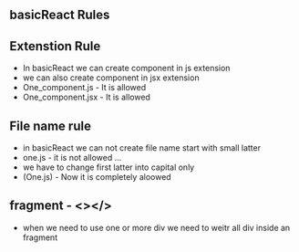 ## basicReact Rules 


## Extenstion Rule
- In basicReact we can create component in js extension
- we can also create component in jsx extension 
- One_component.js  -  It is  allowed
- One_component.jsx  -  It is allowed


## File name rule
- in basicReact we can not create file name start with small latter
- one.js - it is not allowed ...
- we have to change first latter into capital only 
- (One.js) - Now it is completely aloowed  

## fragment - <></>
- when we need to use one or more div we need to weitr all div inside an fragment
